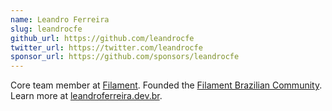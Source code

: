 ```yaml
---
name: Leandro Ferreira
slug: leandrocfe
github_url: https://github.com/leandrocfe
twitter_url: https://twitter.com/leandrocfe
sponsor_url: https://github.com/sponsors/leandrocfe
---
```


Core team member at [Filament](https://filamentphp.com). Founded the [Filament Brazilian Community](https://filament.com.br). 
Learn more at [leandroferreira.dev.br](https://leandroferreira.dev.br).
